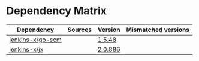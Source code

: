 # Dependency Matrix

Dependency | Sources | Version | Mismatched versions
---------- | ------- | ------- | -------------------
[jenkins-x/go-scm](https://github.com/jenkins-x/go-scm) |  | [1.5.48]() | 
[jenkins-x/jx](https://github.com/jenkins-x/jx) |  | [2.0.886](https://github.com/jenkins-x/jx/releases/tag/v2.0.886) | 
